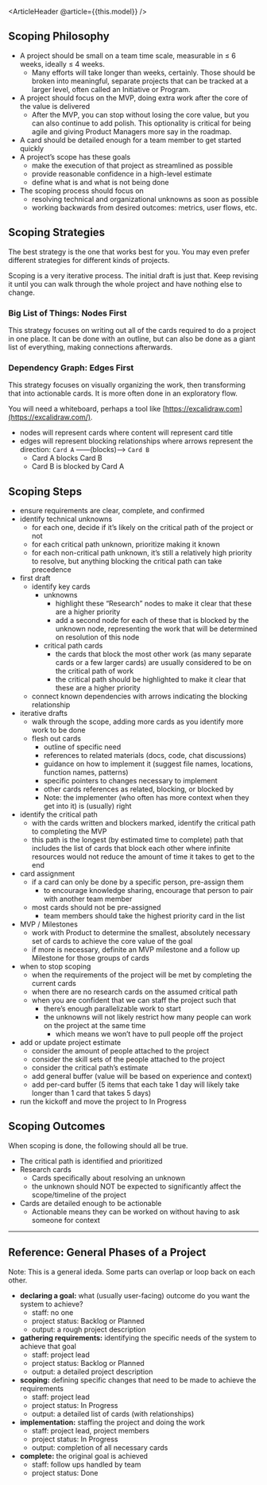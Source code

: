 <ArticleHeader @article={{this.model}} />

## Scoping Philosophy

- A project should be small on a team time scale, measurable in ≤ 6 weeks, ideally ≤ 4 weeks.
    - Many efforts will take longer than weeks, certainly. Those should be broken into meaningful, separate projects that can be tracked at a larger level, often called an Initiative or Program.
- A project should focus on the MVP, doing extra work after the core of the value is delivered
    - After the MVP, you can stop without losing the core value, but you can also continue to add polish. This optionality is critical for being agile and giving Product Managers more say in the roadmap.
- A card should be detailed enough for a team member to get started quickly
- A project’s scope has these goals
    - make the execution of that project as streamlined as possible
    - provide reasonable confidence in a high-level estimate
    - define what is and what is not being done
- The scoping process should focus on
    - resolving technical and organizational unknowns as soon as possible
    - working backwards from desired outcomes: metrics, user flows, etc.

## Scoping Strategies

The best strategy is the one that works best for you. You may even prefer different strategies for different kinds of projects.

Scoping is a very iterative process. The initial draft is just that. Keep revising it until you can walk through the whole project and have nothing else to change.

### Big List of Things: Nodes First

This strategy focuses on writing out all of the cards required to do a project in one place. It can be done with an outline, but can also be done as a giant list of everything, making connections afterwards.

### Dependency Graph: Edges First

This strategy focuses on visually organizing the work, then transforming that into actionable cards. It is more often done in an exploratory flow.

You will need a whiteboard, perhaps a tool like [https://excalidraw.com](https://excalidraw.com/).

- nodes will represent cards where content will represent card title
- edges will represent blocking relationships where arrows represent the direction: `Card A` ——(blocks)——> `Card B`
  - Card A blocks Card B
  - Card B is blocked by Card A

## Scoping Steps

- ensure requirements are clear, complete, and confirmed
- identify technical unknowns
    - for each one, decide if it’s likely on the critical path of the project or not
    - for each critical path unknown, prioritize making it known
    - for each non-critical path unknown, it’s still a relatively high priority to resolve, but anything blocking the critical path can take precedence
- first draft
    - identify key cards
        - unknowns
            - highlight these “Research” nodes to make it clear that these are a higher priority
            - add a second node for each of these that is blocked by the unknown node, representing the work that will be determined on resolution of this node
        - critical path cards
            - the cards that block the most other work (as many separate cards or a few larger cards) are usually considered to be on the critical path of work
            - the critical path should be highlighted to make it clear that these are a higher priority
    - connect known dependencies with arrows indicating the blocking relationship
- iterative drafts
    - walk through the scope, adding more cards as you identify more work to be done
    - flesh out cards
        - outline of specific need
        - references to related materials (docs, code, chat discussions)
        - guidance on how to implement it (suggest file names, locations, function names, patterns)
        - specific pointers to changes necessary to implement
        - other cards references as related, blocking, or blocked by
        - Note: the implementer (who often has more context when they get into it) is (usually) right
- identify the critical path
    - with the cards written and blockers marked, identify the critical path to completing the MVP
    - this path is the longest (by estimated time to complete) path that includes the list of cards that block each other where infinite resources would not reduce the amount of time it takes to get to the end
- card assignment
    - if a card can only be done by a specific person, pre-assign them
        - to encourage knowledge sharing, encourage that person to pair with another team member
    - most cards should not be pre-assigned
        - team members should take the highest priority card in the list
- MVP / Milestones
    - work with Product to determine the smallest, absolutely necessary set of cards to achieve the core value of the goal
    - if more is necessary, definite an MVP milestone and a follow up Milestone for those groups of cards
- when to stop scoping
    - when the requirements of the project will be met by completing the current cards
    - when there are no research cards on the assumed critical path
    - when you are confident that we can staff the project such that
        - there’s enough parallelizable work to start
        - the unknowns will not likely restrict how many people can work on the project at the same time
            - which means we won’t have to pull people off the project
- add or update project estimate
    - consider the amount of people attached to the project
    - consider the skill sets of the people attached to the project
    - consider the critical path’s estimate
    - add general buffer (value will be based on experience and context)
    - add per-card buffer (5 items that each take 1 day will likely take longer than 1 card that takes 5 days)
- run the kickoff and move the project to In Progress

## Scoping Outcomes

When scoping is done, the following should all be true.

- The critical path is identified and prioritized
- Research cards
    - Cards specifically about resolving an unknown
    - the unknown should NOT be expected to significantly affect the scope/timeline of the project
- Cards are detailed enough to be actionable
    - Actionable means they can be worked on without having to ask someone for context

---

## Reference: General Phases of a Project

Note: This is a general ideda. Some parts can overlap or loop back on each other.

- **declaring a goal:** what (usually user-facing) outcome do you want the system to achieve?
    - staff: no one
    - project status: Backlog or Planned
    - output: a rough project description
- **gathering requirements:** identifying the specific needs of the system to achieve that goal
    - staff: project lead
    - project status: Backlog or Planned
    - output: a detailed project description
- **scoping:** defining specific changes that need to be made to achieve the requirements
    - staff: project lead
    - project status: In Progress
    - output: a detailed list of cards (with relationships)
- **implementation:** staffing the project and doing the work
    - staff: project lead, project members
    - project status: In Progress
    - output: completion of all necessary cards
- **complete:** the original goal is achieved
    - staff: follow ups handled by team
    - project status: Done
